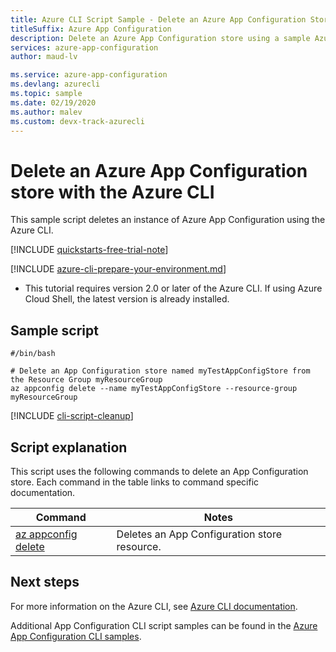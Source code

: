 ```yaml
---
title: Azure CLI Script Sample - Delete an Azure App Configuration Store
titleSuffix: Azure App Configuration
description: Delete an Azure App Configuration store using a sample Azure CLI script. See reference article links to commands used in the script.
services: azure-app-configuration
author: maud-lv

ms.service: azure-app-configuration
ms.devlang: azurecli
ms.topic: sample
ms.date: 02/19/2020
ms.author: malev 
ms.custom: devx-track-azurecli
---
```


# Delete an Azure App Configuration store with the Azure CLI

This sample script deletes an instance of Azure App Configuration using the Azure CLI.

[!INCLUDE [quickstarts-free-trial-note](../../../includes/quickstarts-free-trial-note.md)]

[!INCLUDE [azure-cli-prepare-your-environment.md](~/articles/reusable-content/azure-cli/azure-cli-prepare-your-environment.md)]

 - This tutorial requires version 2.0 or later of the Azure CLI. If using Azure Cloud Shell, the latest version is already installed.

## Sample script

```azurecli-interactive
#/bin/bash

# Delete an App Configuration store named myTestAppConfigStore from the Resource Group myResourceGroup
az appconfig delete --name myTestAppConfigStore --resource-group myResourceGroup
```

[!INCLUDE [cli-script-cleanup](../../../includes/cli-script-clean-up.md)]

## Script explanation

This script uses the following commands to delete an App Configuration store. Each command in the table links to command specific documentation.

| Command | Notes |
|---|---|
| [az appconfig delete](/cli/azure/appconfig#az-appconfig-delete) | Deletes an App Configuration store resource. |

## Next steps

For more information on the Azure CLI, see [Azure CLI documentation](/cli/azure).

Additional App Configuration CLI script samples can be found in the [Azure App Configuration CLI samples](../cli-samples.md).
